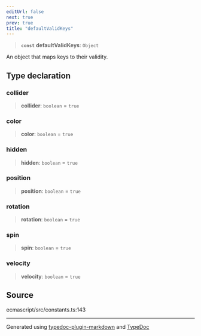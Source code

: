```yaml
---
editUrl: false
next: true
prev: true
title: "defaultValidKeys"
---
```


> **`const`** **defaultValidKeys**: `Object`

An object that maps keys to their validity.

## Type declaration

### collider

> **collider**: `boolean` = `true`

### color

> **color**: `boolean` = `true`

### hidden

> **hidden**: `boolean` = `true`

### position

> **position**: `boolean` = `true`

### rotation

> **rotation**: `boolean` = `true`

### spin

> **spin**: `boolean` = `true`

### velocity

> **velocity**: `boolean` = `true`

## Source

ecmascript/src/constants.ts:143

***

Generated using [typedoc-plugin-markdown](https://www.npmjs.com/package/typedoc-plugin-markdown) and [TypeDoc](https://typedoc.org/)
